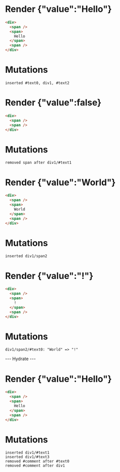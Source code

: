 # Render {"value":"Hello"}
```html
<div>
  <span />
  <span>
    Hello
  </span>
  <span />
</div>
```

# Mutations
```
inserted #text0, div1, #text2
```


# Render {"value":false}
```html
<div>
  <span />
  <span />
</div>
```

# Mutations
```
removed span after div1/#text1
```


# Render {"value":"World"}
```html
<div>
  <span />
  <span>
    World
  </span>
  <span />
</div>
```

# Mutations
```
inserted div1/span2
```


# Render {"value":"!"}
```html
<div>
  <span />
  <span>
    !
  </span>
  <span />
</div>
```

# Mutations
```
div1/span2/#text0: "World" => "!"
```


--- Hydrate ---
# Render {"value":"Hello"}
```html
<div>
  <span />
  <span>
    Hello
  </span>
  <span />
</div>
```

# Mutations
```
inserted div1/#text1
inserted div1/#text3
removed #comment after #text0
removed #comment after div1
```